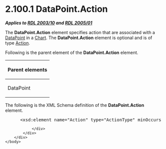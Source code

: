 <html dir="LTR" xmlns:mshelp="http://msdn.microsoft.com/mshelp" xmlns:ddue="http://ddue.schemas.microsoft.com/authoring/2003/5" xmlns:xlink="http://www.w3.org/1999/xlink" xmlns:tool="http://www.microsoft.com/tooltip">
    <head>
        <meta http-equiv="Content-Type" content="text/html; CHARSET=utf-8"></meta>
        <meta name="save" content="history"></meta>
        <title>2.100.1 DataPoint.Action</title>
        <xml>
            <mshelp:toctitle title="2.100.1 DataPoint.Action"></mshelp:toctitle>
            <mshelp:rltitle title="[MS-RDL]: DataPoint.Action"></mshelp:rltitle>
            <mshelp:keyword index="A" term="ebe9433c-dff8-4d60-9a66-29d880461ede"></mshelp:keyword>
            <mshelp:attr name="DCSext.ContentType" value="open specification"></mshelp:attr>
            <mshelp:attr name="AssetID" value="ebe9433c-dff8-4d60-9a66-29d880461ede"></mshelp:attr>
            <mshelp:attr name="TopicType" value="kbRef"></mshelp:attr>
            <mshelp:attr name="DCSext.Title" value="[MS-RDL]: DataPoint.Action" />
        </xml>
    </head>
    <body>
        <div id="header">
            <h1 class="heading">2.100.1 DataPoint.Action</h1>
        </div>
        <div id="mainSection">
            <div id="mainBody">
                <div id="allHistory" class="saveHistory"></div>
                <div id="sectionSection0" class="section" name="collapseableSection">
                    

<p><b><i>Applies to </i></b><a href="a7e2ad00-07c8-4f6d-80ab-3ad55df7b233.html"><b><i>RDL 2003/10</i></b></a><b>
<i>and </i></b><a href="3ebe2912-4958-4832-b391-cad1f5e13338.html"><b><i>RDL 2005/01</i></b></a></p>

<p>The <b>DataPoint.Action</b> element specifies action that
are associated with a <a href="aee11573-3fcf-4365-938b-e6c8ceece6e1.html">DataPoint</a>
in a <a href="b0ab5524-7eb2-47a7-a4d3-230f5c8c5526.html">Chart</a>. The <b>DataPoint.Action</b>
element is optional and is of type <a href="0c9b8d37-de61-420e-a652-26d3db8bc586.html">Action</a>.</p>

<p>Following is the parent element of the <b>DataPoint.Action</b>
element.</p>

<table>
 <thead>
  <tr>
   <th>
   <p>Parent elements</p>
   </th>
  </tr>
 </thead>
 <tr>
  <td>
  <p>DataPoint</p>
  </td>
 </tr>
</table>

<p>The following is the XML Schema definition of the <b>DataPoint.Action</b>
element.</p>

<dl>
<dd>
<div><pre> &lt;xsd:element name=&quot;Action&quot; type=&quot;ActionType&quot; minOccurs=&quot;0&quot; /&gt;
</pre></div>
</dd></dl>


                </div>
            </div>
        </div>
    </body>
</html>